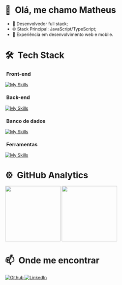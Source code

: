 # 👋 &nbsp;Olá, me chamo Matheus

- 💼 Desenvolvedor full stack;
- 🌐 Stack Principal: JavaScript/TypeScript;
- 🚀 Experiência em desenvolvimento web e mobile.

# 🛠 &nbsp;Tech Stack

### &nbsp;Front-end

[![My Skills](https://skillicons.dev/icons?i=html,css,js,ts,react,nextjs,styledcomponents,tailwind)](https://skillicons.dev)

### &nbsp;Back-end

[![My Skills](https://skillicons.dev/icons?i=php,laravel,nodejs,express)](https://skillicons.dev)

### &nbsp;Banco de dados
[![My Skills](https://skillicons.dev/icons?i=mysql,postgresql)](https://skillicons.dev)

### &nbsp;Ferramentas

[![My Skills](https://skillicons.dev/icons?i=vscode,bash,github,linux,git,docker)](https://skillicons.dev)

# ⚙️ &nbsp;GitHub Analytics

  [<img src="https://github-readme-stats.vercel.app/api?username=matheussandi&theme=github_dark&locale=pt-br&count_private=true" height=180>](https://github.com/matheussandi)
  [<img src="https://github-readme-stats.vercel.app/api/top-langs/?username=matheussandi&layout=compact&theme=github_dark&locale=pt-br" height=180>](https://github.com/matheussandi)

# 📫 &nbsp;Onde me encontrar
<p>
<a href="https://github.com/matheussandi" target="_blank"><img alt="Github" src="https://img.shields.io/badge/GitHub-%2312100E.svg?&style=for-the-badge&logo=Github&logoColor=white" />
</a> 
<a href="https://www.linkedin.com/in/matheussandi" target="_blank"><img alt="LinkedIn" src="https://img.shields.io/badge/linkedin-%230077B5.svg?&style=for-the-badge&logo=linkedin&logoColor=white" />
</a>
</p>
